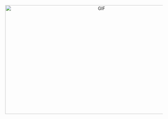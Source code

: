 
<div align="center" >

<!-- <img align="center" src="https://github-readme-stats.vercel.app/api?username=Tanmay9993&theme=default&show_icons=true&locale=en" width="475" alt="Tanmay9993" /> -->
 <img align="center" alt="GIF" src="https://github.com/abhisheknaiidu/abhisheknaiidu/blob/master/code.gif?raw=true" width="600" height="350" />   

</div>


<!--
<hr >
<div align="left" style = " border : true">
<p align = "left">  
<img style="margin: 30px" alt="Python"
    src="https://img.shields.io/badge/Python-FFD43B?style=for-the-badge&logo=python&logoColor=blue" />  
 <img style="margin: 30px" alt="Scikit"
    src="https://img.shields.io/badge/scikit_learn-F7931E?style=for-the-badge&logo=scikit-learn&logoColor=white" />   
<img style="margin: 30px" alt="Pandas"
    src="https://img.shields.io/badge/Pandas-2C2D72?style=for-the-badge&logo=pandas&logoColor=white" />    
<img style="margin: 30px" alt="NumPy"
    src="https://img.shields.io/badge/Numpy-777BB4?style=for-the-badge&logo=numpy&logoColor=white" />
<img style="margin: 30px" alt="SciPy"
    src="https://img.shields.io/badge/SciPy-654FF0?style=for-the-badge&logo=SciPy&logoColor=white" />
<img alt="OpenCV" style="margin: 30px"
     src="https://img.shields.io/badge/OpenCV-27338e?style=for-the-badge&logo=OpenCV&logoColor=white"/>
 <img alt="PowerBI" 
     src="https://img.shields.io/badge/PowerBI-F2C811?style=for-the-badge&logo=Power%20BI&logoColor=black" />
 <img style="margin: 15px" alt="MySQL"
    src="https://img.shields.io/badge/MySQL-005C84?style=for-the-badge&logo=mysql&logoColor=white" />   
 <img alt="PostGreSQL" 
     src="https://img.shields.io/badge/PostgreSQL-316192?style=for-the-badge&logo=postgresql&logoColor=white" />
<img alt="Visual Studio Code"
     src="https://img.shields.io/badge/VisualStudioCode-0078d7.svg?&style=for-the-badge&logo=visual-studio-code&logoColor=white"/>

<hr>
</p>
</div>



### Find me on kaggle :

<a href="https://www.kaggle.com/tanmayunhale">
<img alt="Kaggle"
src="https://img.shields.io/badge/Kaggle-20BEFF?style=for-the-badge&logo=Kaggle&logoColor=white" />
</a>
-->
